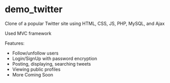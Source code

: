 # demo_twitter
Clone of a popular Twitter site using HTML, CSS, JS, PHP, MySQL, and Ajax

Used MVC framework

Features:
  - Follow/unfollow users
  - Login/SignUp with password encryption
  - Posting, displaying, searching tweets
  - Viewing public profiles
  - More Coming Soon
